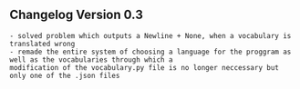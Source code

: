 ## Changelog Version 0.3
	- solved problem which outputs a Newline + None, when a vocabulary is translated wrong
	- remade the entire system of choosing a language for the proggram as well as the vocabularies through which a 
	modification of the vocabulary.py file is no longer neccessary but only one of the .json files
